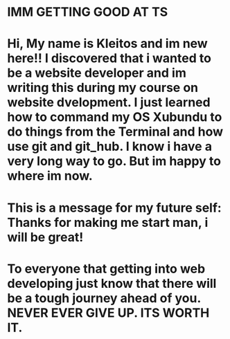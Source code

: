 # IMM GETTING GOOD AT TS
# Hi, My name is Kleitos and im new here!! I discovered that i wanted to be a website developer and im writing this during my course on website dvelopment. I just learned how to command my OS Xubundu to do things from the Terminal and how use git and git_hub. I know i have a very long way to go. But im happy to where im now.
# This is a message for my future self: Thanks for making me start man, i will be great! 
# To everyone that getting into web developing just know that there will be a tough journey ahead of you. NEVER EVER GIVE UP. ITS WORTH IT.